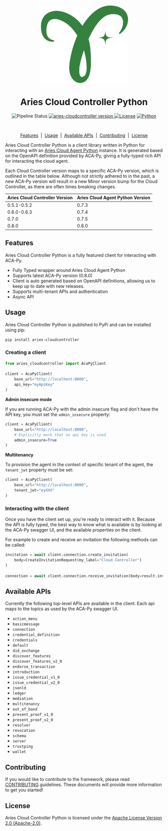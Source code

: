 <p align="center">
  <br />
  <img
    alt="Hyperledger Aries logo"
    src="https://raw.githubusercontent.com/didx-xyz/aries-cloudcontroller-python/main/assets/aries-logo.png"
    height="250px"
  />
</p>
<h1 align="center"><b>Aries Cloud Controller Python</b></h1>
<p align="center">
  <img
    alt="Pipeline Status"
    src="https://github.com/didx-xyz/aries-cloudcontroller-python/actions/workflows/python-publish.yml/badge.svg?branch=main"
  />
        <a href="https://pypi.org/project/aries-cloudcontroller/">
        <img alt="aries-cloudcontroller version" src="https://badge.fury.io/py/aries-cloudcontroller.svg"/>
      </a>
  <a
    href="https://raw.githubusercontent.com/didx-xyz/aries-cloudcontroller-python/main/LICENSE"
    ><img
      alt="License"
      src="https://img.shields.io/badge/License-Apache%202.0-blue.svg"
  /></a>
  <a href="https://www.python.org/"
    ><img
      alt="Python"
      src="https://img.shields.io/badge/%3C%2F%3E-Python-%230074c1.svg"
  /></a>
</p>
<br />

<p align="center">
  <a href="#features">Features</a> &nbsp;|&nbsp;
  <a href="#usage">Usage</a> &nbsp;|&nbsp;
  <a href="#available-apis">Available APIs</a> &nbsp;|&nbsp;
  <a href="#contributing">Contributing</a> &nbsp;|&nbsp;
  <a href="#license">License</a> 
</p>

Aries Cloud Controller Python is a client library written in Python for interacting with an [Aries Cloud Agent Python](https://github.com/hyperledger/aries-cloudagent-python) instance. It is generated based on the OpenAPI definition provided by ACA-Py, giving a fully-typed rich API for interacting the cloud agent.

Each Cloud Controller version maps to a specific ACA-Py version, which is outlined in the table below. Although not strictly adhered to in the past, a new ACA-Py version will result in a new Minor version bump for the Cloud Controller, as there are often times breaking changes.

| Aries Cloud Controller Version | Aries Cloud Agent Python Version |
| ------------------------------ | -------------------------------- |
| 0.5.1-0.5.2                    | 0.7.3                            |
| 0.6.0-0.6.3                    | 0.7.4                            |
| 0.7.0                          | 0.7.5                            |
| 0.8.0                          | 0.8.0                            |

## Features

Aries Cloud Controller Python is a fully featured client for interacting with ACA-Py.

- Fully Typed wrapper around Aries Cloud Agent Python
- Supports latest ACA-Py version (0.8.0)
- Client is auto generated based on OpenAPI definitions, allowing us to keep up to date with new releases.
- Supports multi-tenant APIs and authentication
- Async API

## Usage

Aries Cloud Controller Python is published to PyPi and can be installed using pip:

```sh
pip install aries-cloudcontroller
```

### Creating a client

```python
from aries_cloudcontroller import AcaPyClient

client = AcaPyClient(
    base_url="http://localhost:8000",
    api_key="myApiKey"
)
```

**Admin insecure mode**

If you are running ACA-Py with the admin insecure flag and don't have the API key, you must set the `admin_insecure` property:

```python
client = AcaPyClient(
    base_url="http://localhost:8000",
    # Explicitly mark that no api key is used
    admin_insecure=True
)
```

**Multitenancy**

To provision the agent in the context of specific tenant of the agent, the `tenant_jwt` property must be set:

```python
client = AcaPyClient(
    base_url="http://localhost:8000",
    tenant_jwt="eyXXX"
)
```

### Interacting with the client

Once you have the client set up, you're ready to interact with it. Because the API is fully typed, the best way to know what is available is by looking at the ACA-Py swagger UI, and the available properties on the client.

For example to create and receive an invitation the following methods can be called:

```python
invitation = await client.connection.create_invitation(
    body=CreateInvitationRequest(my_label="Cloud Controller")
)

connection = await client.connection.receive_invitation(body=result.invitation)
```

## Available APIs

Currently the following top-level APIs are available in the client. Each api maps to the topics as used by the ACA-Py swagger UI.

- `action_menu`
- `basicmessage`
- `connection`
- `credential_definition`
- `credentials`
- `default`
- `did_exchange`
- `discover_features`
- `discover_features_v2_0`
- `endorse_transaction`
- `introduction`
- `issue_credential_v1_0`
- `issue_credential_v2_0`
- `jsonld`
- `ledger`
- `mediation`
- `multitenancy`
- `out_of_band`
- `present_proof_v1_0`
- `present_proof_v2_0`
- `resolver`
- `revocation`
- `schema`
- `server`
- `trustping`
- `wallet`

## Contributing

If you would like to contribute to the framework, please read [CONTRIBUTING](/CONTRIBUTING.md) guidelines. These documents will provide more information to get you started!

## License

Aries Cloud Controller Python is licensed under the [Apache License Version 2.0 (Apache-2.0)](/LICENSE).

